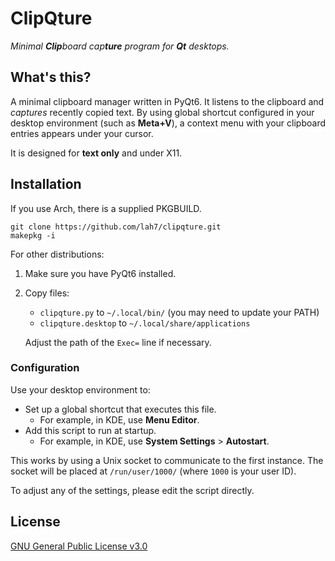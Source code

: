 # ClipQture

_Minimal **Clip**board cap**ture** program for **Qt** desktops._


## What's this?

A minimal clipboard manager written in PyQt6. It listens to the clipboard
and _captures_ recently copied text. By using global shortcut configured
in your desktop environment (such as **Meta+V**), a context menu with
your clipboard entries appears under your cursor.

It is designed for **text only** and under X11.


## Installation

If you use Arch, there is a supplied PKGBUILD.

    git clone https://github.com/lah7/clipqture.git
    makepkg -i

For other distributions:

1. Make sure you have PyQt6 installed.

2. Copy files:

    * `clipqture.py` to `~/.local/bin/` (you may need to update your PATH)
    * `clipqture.desktop` to `~/.local/share/applications`

    Adjust the path of the `Exec=` line if necessary.


### Configuration

Use your desktop environment to:

* Set up a global shortcut that executes this file.
    * For example, in KDE, use **Menu Editor**.
* Add this script to run at startup.
    * For example, in KDE, use **System Settings** > **Autostart**.

This works by using a Unix socket to communicate to the first instance.
The socket will be placed at `/run/user/1000/` (where `1000` is your user ID).

To adjust any of the settings, please edit the script directly.


## License

[GNU General Public License v3.0](LICENSE)
